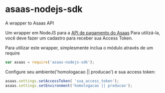# asaas-nodejs-sdk
A wrapper to Asaas API

Um wrapper em NodeJS para a [API de pagamento do Asaas](https://www.asaas.com/documentacao/faq-asaas/)
Para utilizá-la, você deve fazer um cadastro para receber sua Access Token.

Para utilizar este wrapper, simplesmente inclua o módulo através de um require

```javascript
var asaas = require('asaas-nodejs-sdk');
```

Configure seu ambiente('homologacao || producao') e sua access token:

```javascript
asaas.settings.setAccessToken( 'sua_access_token');
asaas.settings.setEnvironment('homologacao || producao');
``` 

